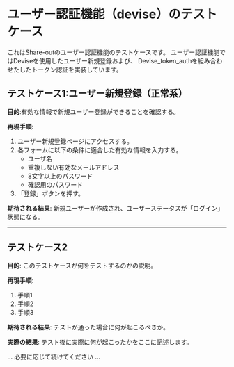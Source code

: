 # ユーザー認証機能（devise）のテストケース

これはShare-outのユーザー認証機能のテストケースです。
ユーザー認証機能ではDeviseを使用したユーザー新規登録および、
Devise_token_authを組み合わせたしたトークン認証を実装しています。

## テストケース1:ユーザー新規登録（正常系）

**目的**:有効な情報で新規ユーザー登録ができることを確認する。

**再現手順**:

1. ユーザー新規登録ページにアクセスする。
2. 各フォームに以下の条件に適合した有効な情報を入力する。
   - ユーザ名
   - 重複しない有効なメールアドレス
   - 8文字以上のパスワード
   - 確認用のパスワード
3. 「登録」ボタンを押す。

**期待される結果**: 新規ユーザーが作成され、ユーザーステータスが「ログイン」状態になる。

---

## テストケース2

**目的**: このテストケースが何をテストするのかの説明。

**再現手順**:

1. 手順1
2. 手順2
3. 手順3

**期待される結果**: テストが通った場合に何が起こるべきか。

**実際の結果**: テスト後に実際に何が起こったかをここに記述します。

... 必要に応じて続けてください ...

